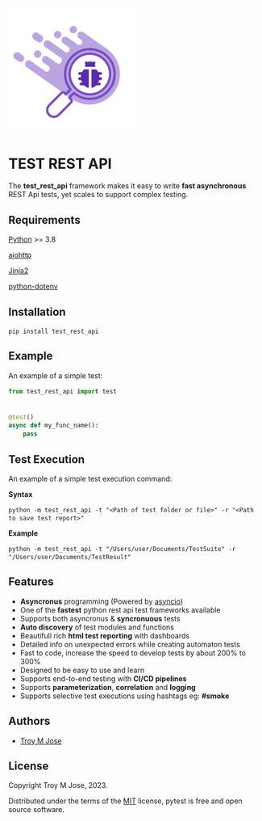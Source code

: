 <img alt="test_rest_api" src="https://raw.githubusercontent.com/troymjose/test_rest_api/version_0.0.0.3/test_rest_api.png"  width="50%" >

# TEST REST API

The __test_rest_api__ framework makes it easy to write __fast asynchronous__ REST Api tests, yet scales to support
complex testing.

## Requirements

[Python](https://www.python.org/) >= 3.8

[aiohttp](https://pypi.org/project/aiohttp/)

[Jinja2](https://pypi.org/project/Jinja2/)

[python-dotenv](https://pypi.org/project/python-dotenv/)

## Installation

```
pip install test_rest_api
```

## Example

An example of a simple test:

```python
from test_rest_api import test


@test()
async def my_func_name():
    pass
```

## Test Execution

An example of a simple test execution command:

__Syntax__

```
python -m test_rest_api -t "<Path of test folder or file>" -r "<Path to save test report>"
```

__Example__

```
python -m test_rest_api -t "/Users/user/Documents/TestSuite" -r "/Users/user/Documents/TestResult"
```

## Features

- __Asyncronus__ programming (Powered by [asyncio](https://pypi.org/project/asyncio/))
- One of the __fastest__ python rest api test frameworks available
- Supports both asyncronus & __syncronuous__ tests
- __Auto discovery__ of test modules and functions
- Beautifull rich __html test reporting__ with dashboards
- Detailed info on unexpected errors while creating automaton tests
- Fast to code, increase the speed to develop tests by about 200% to 300%
- Designed to be easy to use and learn
- Supports end-to-end testing with __CI/CD pipelines__
- Supports __parameterization__, __correlation__ and __logging__
- Supports selective test executions using hashtags eg: __#smoke__

## Authors

- [Troy M Jose](https://www.linkedin.com/in/troymjose/)

## License

Copyright Troy M Jose, 2023.

Distributed under the terms of the [MIT](https://choosealicense.com/licenses/mit/) license, pytest is free and open
source software.

